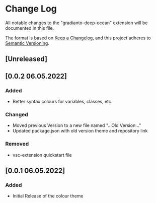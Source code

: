# Change Log

All notable changes to the "gradianto-deep-ocean" extension will be documented in this file.

The format is based on [Keep a Changelog](https://keepachangelog.com/en/1.0.0/),
and this project adheres to [Semantic Versioning](https://semver.org/spec/v2.0.0.html).

## [Unreleased]

## [0.0.2 06.05.2022]
### Added
- Better syntax colours for variables, classes, etc.

### Changed
- Moved previous Version to a new file named "...Old Version..."
- Updated package.json with old version theme and repository link

### Removed
- vsc-extension quickstart file

## [0.0.1 06.05.2022]
### Added
- Initial Release of the colour theme
